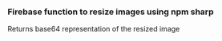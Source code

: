 ### Firebase function to resize images using npm sharp

Returns base64 representation of the resized image
